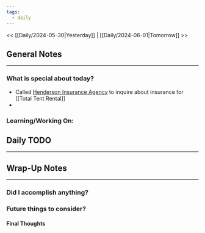 ```yaml
---
tags:
  - daily
---
```

<< [[Daily/2024-05-30|Yesterday]] |  [[Daily/2024-06-01|Tomorrow]] >>

## General Notes
---
### What is special about today?
- Called [Henderson Insurance Agency](https://www.hendersoninsagency.com/contact) to inquire about insurance for [[Total Tent Rental]]
- 

### Learning/Working On:



## Daily TODO
---




## Wrap-Up Notes
---
### Did I accomplish anything?
### Future things to consider?
#### Final Thoughts

